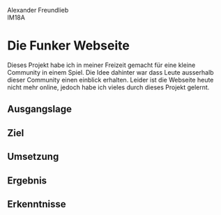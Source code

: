 Alexander Freundlieb<br>
IM18A


# Die Funker Webseite

Dieses Projekt habe ich in meiner Freizeit gemacht für eine kleine Community in einem Spiel. Die Idee dahinter war dass Leute ausserhalb dieser Community einen einblick erhalten. Leider ist die Webseite heute nicht mehr online, jedoch habe ich vieles durch dieses Projekt gelernt.

## Ausgangslage



## Ziel



## Umsetzung



## Ergebnis



## Erkenntnisse

